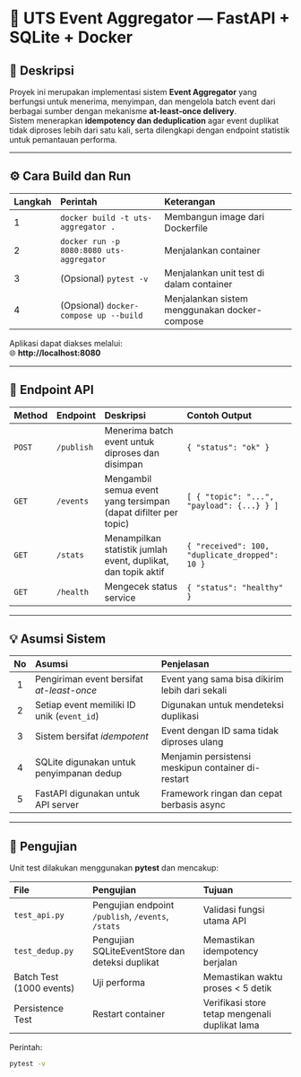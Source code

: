 # 🚀 UTS Event Aggregator — FastAPI + SQLite + Docker

## 📘 Deskripsi
Proyek ini merupakan implementasi sistem **Event Aggregator** yang berfungsi untuk menerima, menyimpan, dan mengelola batch event dari berbagai sumber dengan mekanisme **at-least-once delivery**.  
Sistem menerapkan **idempotency dan deduplication** agar event duplikat tidak diproses lebih dari satu kali, serta dilengkapi dengan endpoint statistik untuk pemantauan performa.

---

## ⚙️ Cara Build dan Run

| Langkah | Perintah | Keterangan |
|:--------|:----------|:------------|
| 1 | `docker build -t uts-aggregator .` | Membangun image dari Dockerfile |
| 2 | `docker run -p 8080:8080 uts-aggregator` | Menjalankan container |
| 3 | (Opsional) `pytest -v` | Menjalankan unit test di dalam container |
| 4 | (Opsional) `docker-compose up --build` | Menjalankan sistem menggunakan docker-compose |

Aplikasi dapat diakses melalui:  
🌐 **http://localhost:8080**

---

## 🧩 Endpoint API

| Method | Endpoint | Deskripsi | Contoh Output |
|:-------|:----------|:-----------|:----------------|
| `POST` | `/publish` | Menerima batch event untuk diproses dan disimpan | `{ "status": "ok" }` |
| `GET` | `/events` | Mengambil semua event yang tersimpan (dapat difilter per topic) | `[ { "topic": "...", "payload": {...} } ]` |
| `GET` | `/stats` | Menampilkan statistik jumlah event, duplikat, dan topik aktif | `{ "received": 100, "duplicate_dropped": 10 }` |
| `GET` | `/health` | Mengecek status service | `{ "status": "healthy" }` |

---

## 💡 Asumsi Sistem

| No | Asumsi | Penjelasan |
|:--:|:--------|:------------|
| 1 | Pengiriman event bersifat *at-least-once* | Event yang sama bisa dikirim lebih dari sekali |
| 2 | Setiap event memiliki ID unik (`event_id`) | Digunakan untuk mendeteksi duplikasi |
| 3 | Sistem bersifat *idempotent* | Event dengan ID sama tidak diproses ulang |
| 4 | SQLite digunakan untuk penyimpanan dedup | Menjamin persistensi meskipun container di-restart |
| 5 | FastAPI digunakan untuk API server | Framework ringan dan cepat berbasis async |

---

## 🧪 Pengujian

Unit test dilakukan menggunakan **pytest** dan mencakup:

| File | Pengujian | Tujuan |
|:------|:-----------|:--------|
| `test_api.py` | Pengujian endpoint `/publish`, `/events`, `/stats` | Validasi fungsi utama API |
| `test_dedup.py` | Pengujian SQLiteEventStore dan deteksi duplikat | Memastikan idempotency berjalan |
| Batch Test (1000 events) | Uji performa | Memastikan waktu proses < 5 detik |
| Persistence Test | Restart container | Verifikasi store tetap mengenali duplikat lama |

Perintah:
```bash
pytest -v